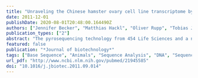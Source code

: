 ```yaml
---
title: "Unraveling the Chinese hamster ovary cell line transcriptome by next-generation sequencing"
date: 2011-12-01
publishDate: 2020-08-01T20:48:00.164490Z
authors: ["Jennifer Becker", "Matthias Hackl", "Oliver Rupp", "Tobias Jakobi", "Jessica Schneider", "Rafael Szczepanowski", "Thomas Bekel", "Nicole Borth", "Alexander Goesmann", "Johannes Grillari", "Christian Kaltschmidt", "Thomas Noll", "Alfred Pühler", "Andreas Tauch", "Karina Brinkrolf"]
publication_types: ["2"]
abstract: "The pyrosequencing technology from 454 Life Sciences and a novel assembly approach for cDNA sequences with the Newbler Assembler were used to achieve a major step forward to unravel the transcriptome of Chinese hamster ovary (CHO) cells. Normalized cDNA libraries originating from several cell lines and diverse culture conditions were sequenced and the resulting 1.84 million reads were assembled into 32,801 contiguous sequences, 29,184 isotigs, and 24,576 isogroups. A taxonomic classification of the isotigs showed that more than 70% of the assembled data is most similar to the transcriptome of Mus musculus, with most of the remaining isotigs being homologous to DNA sequences from Rattus norvegicus. Mapping of the CHO cell line contigs to the mouse transcriptome demonstrated that 9124 mouse transcripts, representing 6701 genes, are covered by more than 95% of their sequence length. Metabolic pathways of the central carbohydrate metabolism and biosynthesis routes of sugars used for protein N-glycosylation were reconstructed from the transcriptome data. All relevant genes representing major steps in the N-glycosylation pathway of CHO cells were detected. The present manuscript represents a data set of assembled and annotated genes for CHO cells that can now be used for a detailed analysis of the molecular functioning of CHO cell lines."
featured: false
publication: "*Journal of biotechnology*"
tags: ["Base Sequence", "Animals", "Sequence Analysis", "DNA", "Sequence Analysis", "DNA: methods", "Molecular Sequence Data", "Mice", "Rats", "CHO Cells", "Cricetinae", "Gene Library", "CHO Cells: metabolism", "Molecular Sequence Annotation", "Transcriptome"]
url_pdf: "http://www.ncbi.nlm.nih.gov/pubmed/21945585"
doi: "10.1016/j.jbiotec.2011.09.014"
---
```



